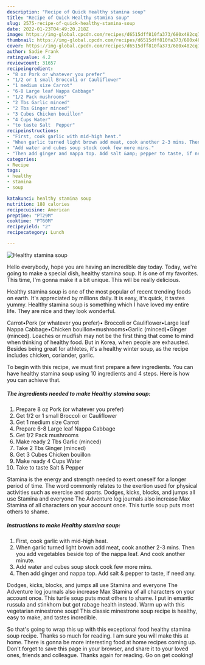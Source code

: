 ```yaml
---
description: "Recipe of Quick Healthy stamina soup"
title: "Recipe of Quick Healthy stamina soup"
slug: 2575-recipe-of-quick-healthy-stamina-soup
date: 2022-01-23T04:49:20.218Z
image: https://img-global.cpcdn.com/recipes/d6515dff810fa373/680x482cq70/healthy-stamina-soup-recipe-main-photo.jpg
thumbnail: https://img-global.cpcdn.com/recipes/d6515dff810fa373/680x482cq70/healthy-stamina-soup-recipe-main-photo.jpg
cover: https://img-global.cpcdn.com/recipes/d6515dff810fa373/680x482cq70/healthy-stamina-soup-recipe-main-photo.jpg
author: Sadie Frank
ratingvalue: 4.2
reviewcount: 31657
recipeingredient:
- "8 oz Pork or whatever you prefer"
- "1/2 or 1 small Broccoli or Cauliflower"
- "1 medium size Carrot"
- "6-8 Large leaf Nappa Cabbage"
- "1/2 Pack mushrooms"
- "2 Tbs Garlic minced"
- "2 Tbs Ginger minced"
- "3 Cubes Chicken bouillon"
- "4 Cups Water"
- "to taste Salt  Pepper"
recipeinstructions:
- "First, cook garlic with mid-high heat."
- "When garlic turned light brown add meat, cook another 2-3 mins. Then you add vegetables beside top of the nappa leaf. And cook another minute."
- "Add water and cubes soup stock cook few more mins."
- "Then add ginger and nappa top. Add salt &amp; pepper to taste, if need any."
categories:
- Recipe
tags:
- healthy
- stamina
- soup

katakunci: healthy stamina soup 
nutrition: 188 calories
recipecuisine: American
preptime: "PT29M"
cooktime: "PT60M"
recipeyield: "2"
recipecategory: Lunch

---
```



![Healthy stamina soup](https://img-global.cpcdn.com/recipes/d6515dff810fa373/680x482cq70/healthy-stamina-soup-recipe-main-photo.jpg)

Hello everybody, hope you are having an incredible day today. Today, we're going to make a special dish, healthy stamina soup. It is one of my favorites. This time, I'm gonna make it a bit unique. This will be really delicious.

Healthy stamina soup is one of the most popular of recent trending foods on earth. It's appreciated by millions daily. It is easy, it's quick, it tastes yummy. Healthy stamina soup is something which I have loved my entire life. They are nice and they look wonderful.

Carrot•Pork (or whatever you prefer)• Broccoli or Cauliflower•Large leaf Nappa Cabbage•Chicken bouillon•mushrooms•Garlic (minced)•Ginger (minced). Loaches or mudfish may not be the first thing that come to mind when thinking of healthy food. But in Korea, when people are exhausted. Besides being great for athletes, it&#39;s a healthy winter soup, as the recipe includes chicken, coriander, garlic.


To begin with this recipe, we must first prepare a few ingredients. You can have healthy stamina soup using 10 ingredients and 4 steps. Here is how you can achieve that.

<!--inarticleads1-->

##### The ingredients needed to make Healthy stamina soup:

1. Prepare 8 oz Pork (or whatever you prefer)
1. Get 1/2 or 1 small Broccoli or Cauliflower
1. Get 1 medium size Carrot
1. Prepare 6-8 Large leaf Nappa Cabbage
1. Get 1/2 Pack mushrooms
1. Make ready 2 Tbs Garlic (minced)
1. Take 2 Tbs Ginger (minced)
1. Get 3 Cubes Chicken bouillon
1. Make ready 4 Cups Water
1. Take to taste Salt &amp; Pepper


Stamina is the energy and strength needed to exert oneself for a longer period of time. The word commonly relates to the exertion used for physical activities such as exercise and sports. Dodges, kicks, blocks, and jumps all use Stamina and everyone The Adventure log journals also increase Max Stamina of all characters on your account once. This turtle soup puts most others to shame. 

<!--inarticleads2-->

##### Instructions to make Healthy stamina soup:

1. First, cook garlic with mid-high heat.
1. When garlic turned light brown add meat, cook another 2-3 mins. Then you add vegetables beside top of the nappa leaf. And cook another minute.
1. Add water and cubes soup stock cook few more mins.
1. Then add ginger and nappa top. Add salt &amp; pepper to taste, if need any.


Dodges, kicks, blocks, and jumps all use Stamina and everyone The Adventure log journals also increase Max Stamina of all characters on your account once. This turtle soup puts most others to shame. I put in emantic russula and stinkhorn but got rabage health instead. Warm up with this vegetarian minestrone soup! This classic minestrone soup recipe is healthy, easy to make, and tastes incredible. 

So that's going to wrap this up with this exceptional food healthy stamina soup recipe. Thanks so much for reading. I am sure you will make this at home. There is gonna be more interesting food at home recipes coming up. Don't forget to save this page in your browser, and share it to your loved ones, friends and colleague. Thanks again for reading. Go on get cooking!

